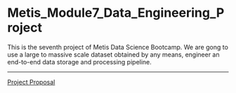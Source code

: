 # Metis_Module7_Data_Engineering_Project

This is the seventh project of Metis Data Science Bootcamp. We are gong to use a large to massive scale dataset obtained by any means, engineer an end-to-end data storage and processing pipeline. 

<!---
***

[Presentation Slides](final_presentation.pdf)

[Project Writeup](project_writeup.md)

[Codes](codes/)

***

[Charts](images/)

***

[MVP](mvp.md)
---> 
***

[Project Proposal](project_proposal.md)

<!---
***

<details>
  <summary>Bonus</summary>
  
![]()

</details>
---> 